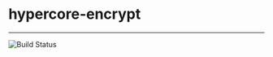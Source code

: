 # hypercore-encrypt
----
![Build Status](https://github.com/Telios-org/hypercore-encrypt/actions/workflows/test-node.js.yml/badge.svg)
